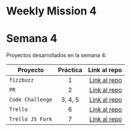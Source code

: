 # Weekly Mission 4
# Semana 4 

Proyectos desarrollados en la semana 4:

| Proyecto | Práctica | Link al repo |
| ------------- |:-------------:| -----:|
|`fizzbuzz`|1|[Link al repo](https://github.com/sergioaltuzar/Refactoring)|
|`PR`|2|[Link al repo]()|
|`Code Challenge`|3, 4, 5|[Link al repo]()|
|`Trello`|6|[Link al repo]()|
|`Trello JS Fork`|7|[Link al repo]()|
